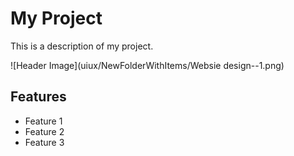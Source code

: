 # My Project

This is a description of my project.

![Header Image](uiux/NewFolderWithItems/Websie design--1.png)

## Features

- Feature 1
- Feature 2
- Feature 3
